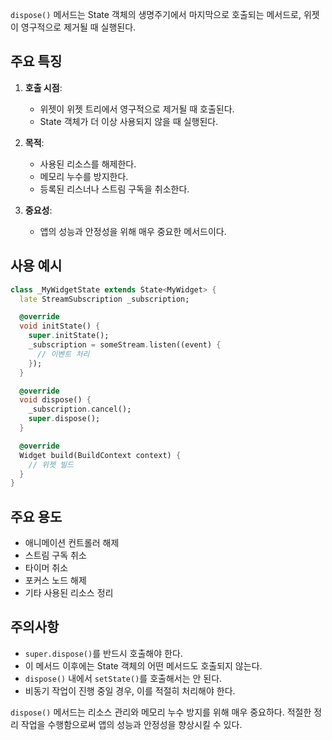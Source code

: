 
`dispose()` 메서드는 State 객체의 생명주기에서 마지막으로 호출되는 메서드로, 위젯이 영구적으로 제거될 때 실행된다.

## 주요 특징

1. **호출 시점**: 
   - 위젯이 위젯 트리에서 영구적으로 제거될 때 호출된다.
   - State 객체가 더 이상 사용되지 않을 때 실행된다.

2. **목적**: 
   - 사용된 리소스를 해제한다.
   - 메모리 누수를 방지한다.
   - 등록된 리스너나 스트림 구독을 취소한다.

3. **중요성**: 
   - 앱의 성능과 안정성을 위해 매우 중요한 메서드이다.

## 사용 예시

```dart
class _MyWidgetState extends State<MyWidget> {
  late StreamSubscription _subscription;

  @override
  void initState() {
    super.initState();
    _subscription = someStream.listen((event) {
      // 이벤트 처리
    });
  }

  @override
  void dispose() {
    _subscription.cancel();
    super.dispose();
  }

  @override
  Widget build(BuildContext context) {
    // 위젯 빌드
  }
}
```

## 주요 용도

- 애니메이션 컨트롤러 해제
- 스트림 구독 취소
- 타이머 취소
- 포커스 노드 해제
- 기타 사용된 리소스 정리

## 주의사항

- `super.dispose()`를 반드시 호출해야 한다.
- 이 메서드 이후에는 State 객체의 어떤 메서드도 호출되지 않는다.
- `dispose()` 내에서 `setState()`를 호출해서는 안 된다.
- 비동기 작업이 진행 중일 경우, 이를 적절히 처리해야 한다.

`dispose()` 메서드는 리소스 관리와 메모리 누수 방지를 위해 매우 중요하다. 적절한 정리 작업을 수행함으로써 앱의 성능과 안정성을 향상시킬 수 있다.